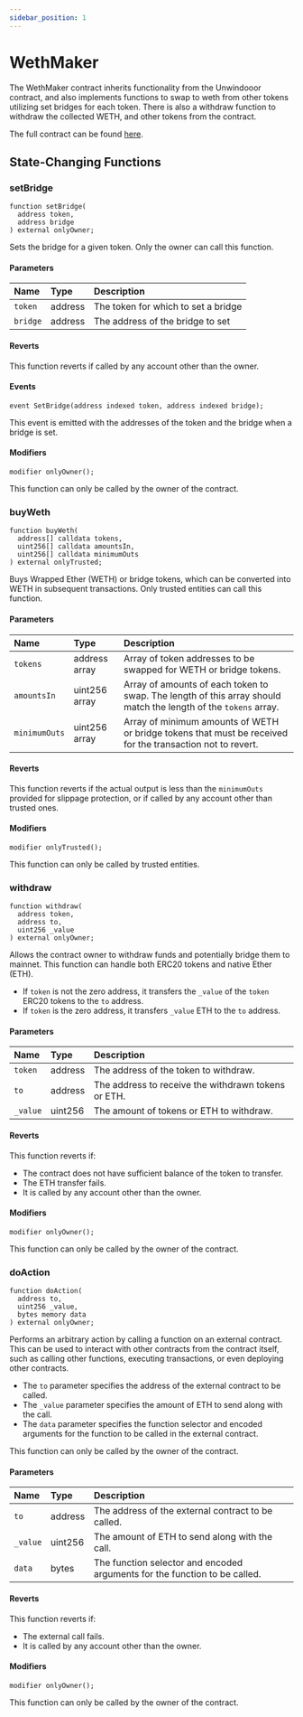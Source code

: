 ```yaml
---
sidebar_position: 1
---
```


# WethMaker

The WethMaker contract inherits functionality from the Unwindooor contract, and also implements functions to swap to weth from other tokens utilizing set bridges for each token. There is also a withdraw function to withdraw the collected WETH, and other tokens from the contract.

The full contract can be found [here](https://github.com/sushiswap/sushi-peripherals/blob/master/src/makers/unwindooor/v2/WethMaker.sol).

## State-Changing Functions

### setBridge

```solidity
function setBridge(
  address token,
  address bridge
) external onlyOwner;
```

Sets the bridge for a given token. Only the owner can call this function.

#### Parameters

| Name     | Type    | Description                         |
| :------- | :------ | :---------------------------------- |
| `token`  | address | The token for which to set a bridge |
| `bridge` | address | The address of the bridge to set    |

#### Reverts

This function reverts if called by any account other than the owner.

#### Events

```solidity
event SetBridge(address indexed token, address indexed bridge);
```

This event is emitted with the addresses of the token and the bridge when a bridge is set.

#### Modifiers

```solidity
modifier onlyOwner();
```

This function can only be called by the owner of the contract.

### buyWeth

```solidity
function buyWeth(
  address[] calldata tokens,
  uint256[] calldata amountsIn,
  uint256[] calldata minimumOuts
) external onlyTrusted;
```

Buys Wrapped Ether (WETH) or bridge tokens, which can be converted into WETH in subsequent transactions. Only trusted entities can call this function.

#### Parameters

| Name | Type | Description |
| :-- | :-- | :-- |
| `tokens` | address array | Array of token addresses to be swapped for WETH or bridge tokens. |
| `amountsIn` | uint256 array | Array of amounts of each token to swap. The length of this array should match the length of the `tokens` array. |
| `minimumOuts` | uint256 array | Array of minimum amounts of WETH or bridge tokens that must be received for the transaction not to revert. |

#### Reverts

This function reverts if the actual output is less than the `minimumOuts` provided for slippage protection, or if called by any account other than trusted ones.

#### Modifiers

```solidity
modifier onlyTrusted();
```

This function can only be called by trusted entities.

### withdraw

```solidity
function withdraw(
  address token,
  address to,
  uint256 _value
) external onlyOwner;
```

Allows the contract owner to withdraw funds and potentially bridge them to mainnet. This function can handle both ERC20 tokens and native Ether (ETH).

-   If `token` is not the zero address, it transfers the `_value` of the `token` ERC20 tokens to the `to` address.
-   If `token` is the zero address, it transfers `_value` ETH to the `to` address.

#### Parameters

| Name     | Type    | Description                                         |
| :------- | :------ | :-------------------------------------------------- |
| `token`  | address | The address of the token to withdraw.               |
| `to`     | address | The address to receive the withdrawn tokens or ETH. |
| `_value` | uint256 | The amount of tokens or ETH to withdraw.            |

#### Reverts

This function reverts if:

-   The contract does not have sufficient balance of the token to transfer.
-   The ETH transfer fails.
-   It is called by any account other than the owner.

#### Modifiers

```solidity
modifier onlyOwner();
```

This function can only be called by the owner of the contract.

### doAction

```solidity
function doAction(
  address to,
  uint256 _value,
  bytes memory data
) external onlyOwner;
```

Performs an arbitrary action by calling a function on an external contract. This can be used to interact with other contracts from the contract itself, such as calling other functions, executing transactions, or even deploying other contracts.

-   The `to` parameter specifies the address of the external contract to be called.
-   The `_value` parameter specifies the amount of ETH to send along with the call.
-   The `data` parameter specifies the function selector and encoded arguments for the function to be called in the external contract.

This function can only be called by the owner of the contract.

#### Parameters

| Name     | Type    | Description                                                                |
| :------- | :------ | :------------------------------------------------------------------------- |
| `to`     | address | The address of the external contract to be called.                         |
| `_value` | uint256 | The amount of ETH to send along with the call.                             |
| `data`   | bytes   | The function selector and encoded arguments for the function to be called. |

#### Reverts

This function reverts if:

-   The external call fails.
-   It is called by any account other than the owner.

#### Modifiers

```solidity
modifier onlyOwner();
```

This function can only be called by the owner of the contract.
